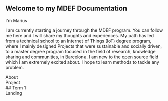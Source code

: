 ## Welcome to my MDEF Documentation

I'm Marius

I am currently starting a journey through the MDEF program. You can follow me here and I will share my thoughts and experiences. 
My path has led from a technical school to an Internet of Things (IoT) degree program, where I mainly designed Projects that were sustainable and socially driven, to a master degree program focused in the field of research, knowledge sharing and communities, in Barcelona. I am new to the open source field which I am extremely excited about. I hope to learn methods to tackle any problem.
<div class="menubox">
<div class="ticket" href="about/me.md">
About
</div>
<div class="ticket" href="project/project.md">
Project
</div>
## Term 1
<div class="ticket" href="term1/Landing/landing.md">
Landing
</div>
</div>